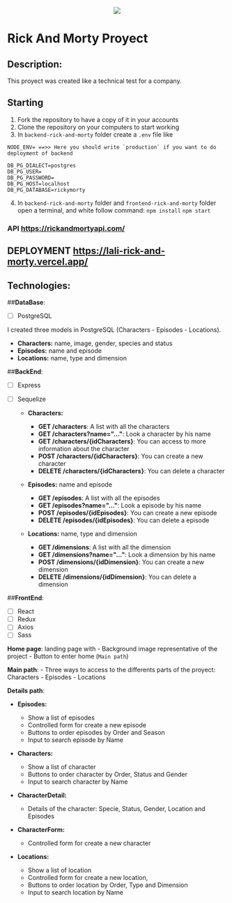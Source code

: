 <p align='center'>
    <img src='https://i.imgur.com/t2gZFoh.jpeg' </img>
</p>

# Rick And Morty Proyect

## Description:
This proyect was created like a technical test for a company. 

## Starting

 1. Fork the repository to have a copy of it in your accounts
 2. Clone the repository on your computers to start working
 3. In `backend-rick-and-morty` folder create a `.env` file like
 
 ```
NODE_ENV= ==>> Here you should write `production` if you want to do deployment of backend 

DB_PG_DIALECT=postgres
DB_PG_USER=
DB_PG_PASSWORD=
DB_PG_HOST=localhost
DB_PG_DATABASE=rickymorty
```

 4. In `backend-rick-and-morty` folder and `frontend-rick-and-morty` folder open a terminal, and white follow command:
 `npm install`
 `npm start`
 
 ### API https://rickandmortyapi.com/
 
 ## DEPLOYMENT https://lali-rick-and-morty.vercel.app/
 
 ## Technologies:
 
 ##__DataBase__: 
 - [ ] PostgreSQL


 I created three models in PostgreSQL (Characters - Episodes - Locations). 
  - __Characters:__ name, image, gender, species and status
  - __Episodes:__ name and episode
  - __Locations:__ name, type and dimension
 
 ##__BackEnd__:  
- [ ] Express
- [ ] Sequelize


  - __Characters:__ 
    - __GET /characters__: A list with all the characters
    - __GET /characters?name="..."__: Look a character by his name
    - __GET /characters/{idCharacters}__: You can access to more information about the character
    - __POST /characters/{idCharacters}__: You can create a new character
    - __DELETE /characters/{idCharacters}__: You can delete a character

  - __Episodes:__ name and episode
    - __GET /episodes__: A list with all the episodes
    - __GET /episodes?name="..."__: Look a episode by his name
    - __POST /episodes/{idEpisodes}__: You can create a new episode
    - __DELETE /episodes/{idEpisodes}__: You can delete a episode
    
  - __Locations:__ name, type and dimension
    - __GET /dimensions__: A list with all the dimension
    - __GET /dimensions?name="..."__: Look a dimension by his name
    - __POST /dimensions/{idDimension}__: You can create a new dimension
    - __DELETE /dimensions/{idDimension}__: You can delete a dimension
 
 ##__FrontEnd__: 
- [ ] React
- [ ] Redux
- [ ] Axios
- [ ] Sass

__Home page__: landing page with
    - Background image representative of the project
    - Button to enter home (`Main path`)

__Main path__:
    - Three ways to access to the differents parts of the proyect: Characters - Episodes - Locations 

__Details path__:

- __Episodes:__ 
    - Show a list of episodes
    - Controlled form for create a new episode
    - Buttons to order episodes by Order and Season
    - Input to search episode by Name

- __Characters:__ 
    - Show a list of character
    - Buttons to order character by Order, Status and Gender
    - Input to search character by Name

- __CharacterDetail:__ 
    - Details of the character: Specie, Status, Gender, Location and Episodes

- __CharacterForm:__ 
    - Controlled form for create a new character

- __Locations:__ 
    - Show a list of location
    - Controlled form for create a new location,
    - Buttons to order location by Order, Type and Dimension
    - Input to search location by Name
